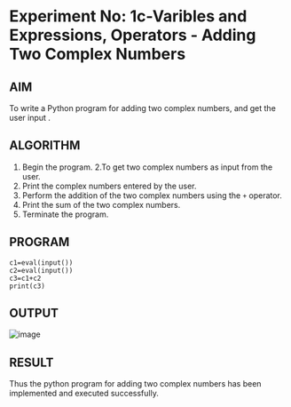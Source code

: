 # Experiment No: 1c-Varibles and Expressions, Operators - Adding Two Complex Numbers

## AIM
To write a Python program for adding two complex numbers, and get the user input .

## ALGORITHM
1. Begin the program.
2.To get two complex numbers as input from the user.
3. Print the complex numbers entered by the user.
4. Perform the addition of the two complex numbers using the `+` operator.
5. Print the sum of the two complex numbers.
6. Terminate the program.

## PROGRAM
```
c1=eval(input())
c2=eval(input())
c3=c1+c2
print(c3)
```

## OUTPUT
![image](https://github.com/user-attachments/assets/7563e6a4-8910-4067-8459-6036d1861292)


## RESULT
Thus the python program for  adding two complex numbers has been implemented and executed successfully.
